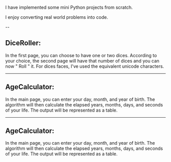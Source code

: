 I have implemented some mini Python projects from scratch.

I enjoy converting real world problems into code.

--

DiceRoller:
--
In the first page, you can choose to have one or two dices. According to your choice, the second page will have that number of dices and you can now " Roll " it.
For dices faces, I've used the equivalent unicode characters.

------------------------------------------------------

AgeCalculator:
--
In the main page, you can enter your day, month, and year of birth. The algorithm will then calculate the elapsed years, months, days, and seconds of your life. The output will be represented as a table. 

------------------------------------------------------

AgeCalculator:
--

In the main page, you can enter your day, month, and year of birth. The algorithm will then calculate the elapsed years, months, days, and seconds of your life. The output will be represented as a table. 
